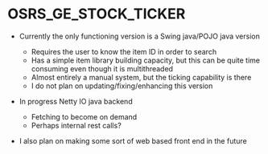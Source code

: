 # OSRS_GE_STOCK_TICKER

 - Currently the only functioning version is a Swing java/POJO java version 
    - Requires the user to know the item ID in order to search
    - Has a simple item library building capacity, but this can be quite time consuming even though it is multithreaded
    - Almost entirely a manual system, but the ticking capability is there
    - I do not plan on updating/fixing/enhancing this version 
    
 - In progress Netty IO java backend
    - Fetching to become on demand
    - Perhaps internal rest calls?
    
 - I also plan on making some sort of web based front end in the future
